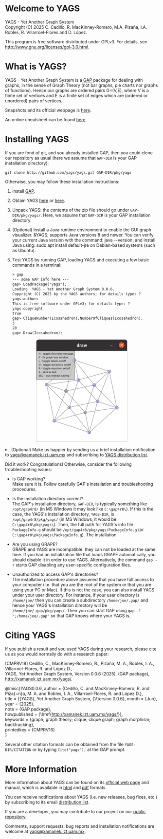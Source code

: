 # Welcome to YAGS

YAGS - Yet Another Graph System  
Copyright (C) 2025 C. Cedillo, R. MacKinney-Romero, M.A. Pizaña, I.A. Robles, R. Villarroel-Flores and D. López.

This program is free software distributed under GPLv3.  For details,
see http://www.gnu.org/licenses/gpl-3.0.html.

# What is YAGS?

YAGS - Yet Another Graph System is a [GAP](http://gap-system.org/)
package for dealing with graphs, in the sense of Graph Theory (not bar
graphs, pie charts nor graphs of functions).  Hence our graphs are
ordered pairs G=(V,E), where V is a finite set of vertices and E is a
finite set of edges which are (ordered or unordered) pairs of
vertices.

Snapshots and its official webpage is [here](http://xamanek.izt.uam.mx/yags/).

An online cheatsheet can be found [here](https://github.com/yags/cheatsheet/blob/master/cheatsheet-yags.org).

# Installing YAGS

If you are fond of git, and you already installed GAP, then you could
clone our repository as usual (here we assume that `GAP-DIR` is your GAP
installation directory):

    git clone http://github.com/yags/yags.git GAP-DIR/pkg/yags

Otherwise, you may follow these installation instructions:

  1. Install [GAP](http://www.gap-system.org/).

  2. Obtain YAGS [here](http://xamanek.izt.uam.mx/yags/yags.zip)
     or [here](https://github.com/yags/yags/archive/v0.0.6.zip).

  3. Unpack YAGS: the contents of the zip file should go under
     `GAP-DIR/pkg/yags/`. Here, we assume that `GAP-DIR` is your GAP
     installation directory.

  4. (Optional) Install a Java runtime 
    environment to enable the GUI graph visualizer.
    &YAGS; supports Java versions 8 and newer. You can 
    verify your current Java version with the command: java --version,
    and install Java using: sudo apt install default-jre on Debian-based systems (such as Ubuntu).

  5. Test YAGS by running GAP, loading YAGS and executing a few basic
     commands in a terminal:
     
         > gap  
         --- some GAP info here ---  
         gap> LoadPackage("yags");
         Loading  YAGS - Yet Another Graph System 0.0.6.
         Copyright (C) 2025 by the YAGS authors; for details type: ?yags:authors
         This is free software under GPLv3; for details type: ?yags:copyright  
         true  
         gap> CliqueNumber(Icosahedron);NumberOfCliques(Icosahedron);  
         3  
         20  
         gap> Draw(Icosahedron);

  <p align="center">
    <img src="doc/draw_example.png" alt="drawing" width="300/>
  </p>

  6. (Optional) Make us happier by sending us a brief installation
  notification to yags@xamanek.izt.uam.mx and subscribing to
  [YAGS distribution list](http://xamanek.izt.uam.mx/yagsnews/).

Did it work? Congratulations! Otherwise, consider the following
troubleshooting issues:

  * Is GAP working?    
    Make sure it is. Follow carefully GAP's installation and
    troubleshooting procedures.
  
  * Is the installation directory correct?  
    The GAP's installation directory, `GAP-DIR`, is typically something
    like `/opt/gap4r8/` (in MS Windows it may look like `C:\gap4r8\`).  If
    this is the case, the YAGS's installation directory, `YAGS-DIR`, is
    `/opt/gap4r8/pkg/yags/` (in MS Windows, it would be
    `C:\gap4r8\pkg\yags\`).  Then, the full path for YAGS's info file
    `PackageInfo.g` should be `/opt/gap4r8/pkg/yags/PackageInfo.g` (or
    `C:\gap4r8\pkg\yags\PackageInfo.g`).
    The installation

  * Are you using GRAPE?  
    GRAPE and YAGS are incompatible: they can not be loaded at the
    same time. If you had an initialization file that loads GRAPE
    automatically, you should disable it in order to use
    YAGS. Alternatively, the command `gap -r` starts GAP disabling any
    user-specific configuration files.

  * Unauthorized to access GAP's directories?  
    The installation procedure above assumed that you have full access
    to your computer (i.e. that you are the root of the system or that
    you are using your PC or Mac). If this is not the case, you can also
    install YAGS under your user directory. For instance, if your user
    directory is `/home/joe/` then you can create a subdirectory
    `/home/joe/.gap/` and hence your YAGS's installation directory
    will be `/home/joe/.gap/pkg/yags/`. Then you can start GAP using
    `gap -l ";/home/joe/.gap"` so that GAP knows where your YAGS is.

# Citing YAGS

If you publish a result and you used YAGS during your research, please
cite us as you would normally do with a research paper:

[CMPRV18]  Cedillo, C., MacKinney-Romero, R., Pizaña, M. A., Robles, I. A., Villarroel-Flores, R. and López D.,   
YAGS, Yet Another Graph System, Version 0.0.6 (2025), (GAP package),
http://xamanek.izt.uam.mx/yags/.   

@misc{YAGS0.0.6,
  author = {Cedillo, C. and MacKinney-Romero, R. and Piza{\~n}a, M. A. and Robles, I. A., Villarroel-Flores, R. and López D.},   
  title  = {{YAGS}, Yet Another Graph System, {V}ersion 0.0.6},
  month  = {Jun},  
  year   = {2025},  
  note   = {GAP package},  
  howpublished = {\href{http://xamanek.izt.uam.mx/yags/}},  
  keywords = {graph; graph theory; clique; clique graph; graph morphism; backtracking},  
  printedkey =  {CMPRV16}  
}

Several other citation formats can be obtained from the file
`YAGS-DIR/CITATION` or by typing `Cite("yags");` at the GAP prompt.

# More Information

More information about YAGS can be found on its [official web
page](http://xamanek.izt.uam.mx/yags/) and manual, which is available
in [html](http://xamanek.izt.uam.mx/yags/doc/) and
[pdf](http://xamanek.izt.uam.mx/yags/yags-manual.pdf) formats.

You can receive notifications about YAGS (i.e. new releases, bug
fixes, etc.) by subscribing to its email [distribution
list](http://xamanek.izt.uam.mx/yagsnews/).

If you are a developer, you may contribute to our project on our
[public repository](https://github.com/yags/yags/).

Comments, support requests, bug reports and installation notifications
are welcome at yags@xamanek.izt.uam.mx.
